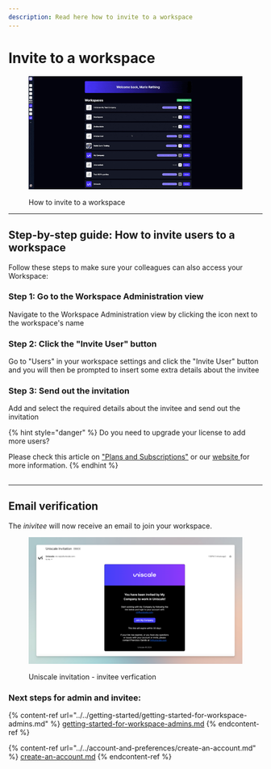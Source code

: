 ```yaml
---
description: Read here how to invite to a workspace
---
```


# Invite to a workspace

<figure><img src="../../.gitbook/assets/CleanShot 2024-03-14 at 15.09.14.gif" alt=""><figcaption><p>How to invite to a workspace</p></figcaption></figure>

***

## Step-by-step guide: How to invite users to a workspace&#x20;

Follow these steps to make sure your colleagues can also access your Workspace:



### Step 1: Go to the Workspace Administration view

Navigate to the Workspace Administration view by clicking the icon next to the workspace's name



### Step 2: Click the "Invite User" button

Go to "Users" in your workspace settings and click the "Invite User" button and you will then be prompted to insert some extra details about the invitee



### Step 3: Send out the invitation

Add and select the required details about the invitee and send out the invitation



{% hint style="danger" %}
Do you need to upgrade your license to add more users?&#x20;

Please check this article on ["Plans and Subscriptions"](../../manage-billing-payments-and-plans/plans-and-subscriptions.md) or our [website ](https://www.uniscale.com/)for more information.
{% endhint %}

##

***

## Email verification

The _inivitee_ will now receive an email to join your workspace.&#x20;

<figure><img src="../../.gitbook/assets/CleanShot 2024-03-18 at 15.26.32.png" alt=""><figcaption><p>Uniscale invitation - invitee verfication</p></figcaption></figure>

### Next steps for admin and invitee:&#x20;

{% content-ref url="../../getting-started/getting-started-for-workspace-admins.md" %}
[getting-started-for-workspace-admins.md](../../getting-started/getting-started-for-workspace-admins.md)
{% endcontent-ref %}

{% content-ref url="../../account-and-preferences/create-an-account.md" %}
[create-an-account.md](../../account-and-preferences/create-an-account.md)
{% endcontent-ref %}
